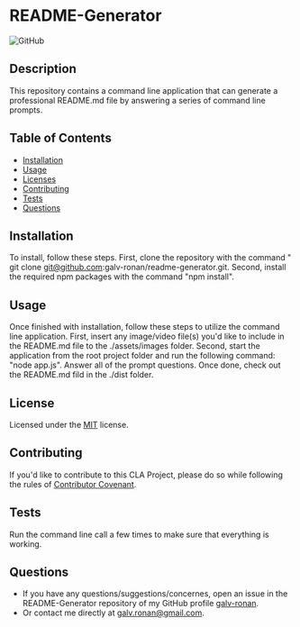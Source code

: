 # README-Generator

![GitHub](https://img.shields.io/badge/License-MIT-blue)

## Description

This repository contains a command line application that can generate a professional README.md file by answering a series of command line prompts.

## Table of Contents

* [Installation](#installation)
* [Usage](#usage)
* [Licenses](#license)
* [Contributing](#contributing)
* [Tests](#tests)
* [Questions](#questions)

## Installation

To install, follow these steps. First, clone the repository with the command " git clone git@github.com:galv-ronan/readme-generator.git.  Second, install the required npm packages with the command "npm install".  

## Usage

Once finished with installation, follow these steps to utilize the command line application. First, insert any image/video file(s) you'd like to include in the README.md file to the ./assets/images folder. Second, start the application from the root project folder and run the following command: "node app.js". Answer all of the prompt questions. Once done, check out the README.md fild in the ./dist folder.

## License

Licensed under the [MIT](./license.txt) license.

## Contributing

If you'd like to contribute to this CLA Project, please do so while following the rules of [Contributor Covenant](https://www.contributor-covenant.org/). 

## Tests

Run the command line call a few times to make sure that everything is working. 

## Questions

* If you have any questions/suggestions/concernes, open an issue in the README-Generator repository of my GitHub profile [galv-ronan](https://github.com/galv-ronan).
* Or contact me directly at galv.ronan@gmail.com.
